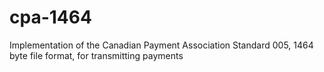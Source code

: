 # cpa-1464
Implementation of the Canadian Payment Association Standard 005,  1464 byte file format, for transmitting payments
